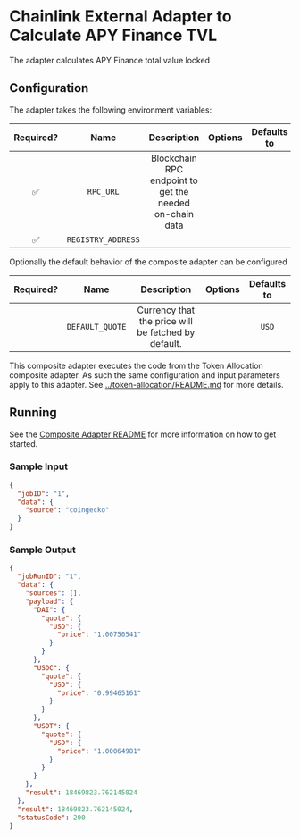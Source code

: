 # Chainlink External Adapter to Calculate APY Finance TVL

The adapter calculates APY Finance total value locked

## Configuration

The adapter takes the following environment variables:

| Required? |        Name        |                       Description                       | Options | Defaults to |
| :-------: | :----------------: | :-----------------------------------------------------: | :-----: | :---------: |
|    ✅     |     `RPC_URL`      | Blockchain RPC endpoint to get the needed on-chain data |         |             |
|    ✅     | `REGISTRY_ADDRESS` |                                                         |         |             |

Optionally the default behavior of the composite adapter can be configured

| Required? |      Name       |                     Description                     | Options | Defaults to |
| :-------: | :-------------: | :-------------------------------------------------: | :-----: | :---------: |
|           | `DEFAULT_QUOTE` | Currency that the price will be fetched by default. |         |    `USD`    |

This composite adapter executes the code from the Token Allocation composite adapter. As such the same configuration and input parameters apply to this adapter. See [../token-allocation/README.md](../token-allocation/README.md) for more details.

## Running

See the [Composite Adapter README](../README.md) for more information on how to get started.

### Sample Input

```json
{
  "jobID": "1",
  "data": {
    "source": "coingecko"
  }
}
```

### Sample Output

```json
{
  "jobRunID": "1",
  "data": {
    "sources": [],
    "payload": {
      "DAI": {
        "quote": {
          "USD": {
            "price": "1.00750541"
          }
        }
      },
      "USDC": {
        "quote": {
          "USD": {
            "price": "0.99465161"
          }
        }
      },
      "USDT": {
        "quote": {
          "USD": {
            "price": "1.00064981"
          }
        }
      }
    },
    "result": 18469823.762145024
  },
  "result": 18469823.762145024,
  "statusCode": 200
}
```
